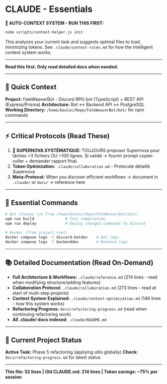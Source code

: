 # CLAUDE - Essentials

**🤖 AUTO-CONTEXT SYSTEM - RUN THIS FIRST:**

```bash
node scripts/context-helper.js init
```

This analyzes your current task and suggests optimal files to load, minimizing tokens.
See `.claude/context-rules.md` for how the intelligent context system works.

---

**Read this first. Only read detailed docs when needed.**

---

## 🎯 Quick Context

**Project:** FateWeaverBot - Discord RPG bot (TypeScript) + REST API (Express/Prisma)
**Architecture:** Bot ↔ Backend API ↔ PostgreSQL
**Working Directory:** `/home/bouloc/Repo/FateWeaverBot/bot/` for npm commands

---

## ⚡ Critical Protocols (Read These)

1. **🚨 SUPERNOVA SYSTÉMATIQUE:** TOUJOURS proposer Supernova pour tâches >3 fichiers OU >100 lignes. Si validé → fournir prompt copier-coller + demander rapport final.
2. **Token Optimization:** `.claude/collaboration.md` - Protocole détaillé Supernova
3. **Meta-Protocol:** When you discover efficient workflows → document in `.claude/` or `docs/` → reference here

---

## 🔧 Essential Commands

```bash
# Bot (always run from /home/bouloc/Repo/FateWeaverBot/bot/)
npm run build              # Test compilation
npm run deploy             # Deploy changed commands to Discord

# Docker (from project root)
docker compose logs -f discord-botdev    # Bot logs
docker compose logs -f backenddev        # Backend logs
```

---

## 📚 Detailed Documentation (Read On-Demand)

- **Full Architecture & Workflows:** `.claude/reference.md` (214 lines - read when modifying structure/adding features)
- **Collaboration Protocol:** `.claude/collaboration.md` (273 lines - read at start of multi-step projects)
- **Context System Explained:** `.claude/context-optimization.md` (146 lines - how this system works)
- **Refactoring Progress:** `docs/refactoring-progress.md` (read when continuing refactoring work)
- **All .claude/ docs indexed:** `.claude/README.md`

---

## 🎯 Current Project Status

**Active Task:** Phase 5 refactoring (applying utils globally)
**Check:** `docs/refactoring-progress.md` for latest status

---

**This file: 52 lines | Old CLAUDE.md: 214 lines | Token savings: ~75% per session**
